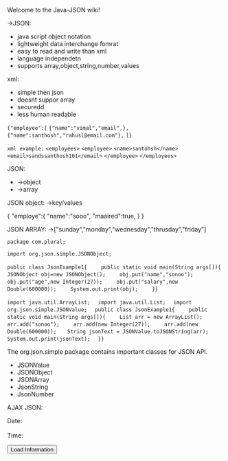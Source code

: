 Welcome to the Java-JSON wiki!


->JSON:

* java script object notation
* lightweight data interchange fomrat
* easy to read and write than xml
* language independetn
* supports array,object,string,number,values


xml:
* simple then json
* doesnt suppor array
* securedd
* less human readable

`{"employee":[`
`{"name":"vimal","email",},`
`{"name":santhosh","rahusl@email.com"},`
`]}`


`xml example:`
`<employees>`
`<employee>`
`<name>santohsh</name>`
`<email>sandssanthosh101</email>`
`</employee>`
`</employees>`

JSON:
* ->object 
* ->array

JSON object:
->key/values

{
"employe":{
"name":"sooo",
"maaired":true,
}
}

JSON ARRAY:
->["sunday","monday","wednesday","thrusday","friday"]

`package com.plural;`

`import org.json.simple.JSONObject;`

`public class JsonExample1{    `
`public static void main(String args[]){    `
`JSONObject obj=new JSONObject();    `
  `obj.put("name","sonoo");    `
  `obj.put("age",new Integer(27));    `
  `obj.put("salary",new Double(600000));    `
   `System.out.print(obj);    `
`}} `   

`import java.util.ArrayList;  `
`import java.util.List;  `
`import org.json.simple.JSONValue;  `
`public class JsonExample1{    `
`public static void main(String args[]){    `
  `List arr = new ArrayList();  `
  `arr.add("sonoo");    `
  `arr.add(new Integer(27));    `
  `arr.add(new Double(600000));   `
  `String jsonText = JSONValue.toJSONString(arr);  `
  `System.out.print(jsonText);  `
`}}    `


The org.json.simple package contains important classes for JSON API.

* JSONValue
* JSONObject
* JSONArray
* JsonString
* JsonNumber


AJAX JSON:

<html>  
<head>  
<meta content="text/html; charset=utf-8">  
<title>AJAX JSON by Javatpoint</title>  
<script type="application/javascript">  
function load()  
{  
   var url = "http://date.jsontest.com/";//use any url that have json data  
   var request;  
  
   if(window.XMLHttpRequest){    
    request=new XMLHttpRequest();//for Chrome, mozilla etc  
   }    
   else if(window.ActiveXObject){    
    request=new ActiveXObject("Microsoft.XMLHTTP");//for IE only  
   }    
   request.onreadystatechange  = function(){  
      if (request.readyState == 4  )  
      {  
        var jsonObj = JSON.parse(request.responseText);//JSON.parse() returns JSON object  
        document.getElementById("date").innerHTML =  jsonObj.date;  
        document.getElementById("time").innerHTML = jsonObj.time;  
      }  
   }  
   request.open("GET", url, true);  
   request.send();  
}  
</script>  
</head>  
<body>  
  
Date: <span id="date"></span><br/>  
Time: <span id="time"></span><br/>  
  
<button type="button" onclick="load()">Load Information</button>  
</body>  
</html> 




